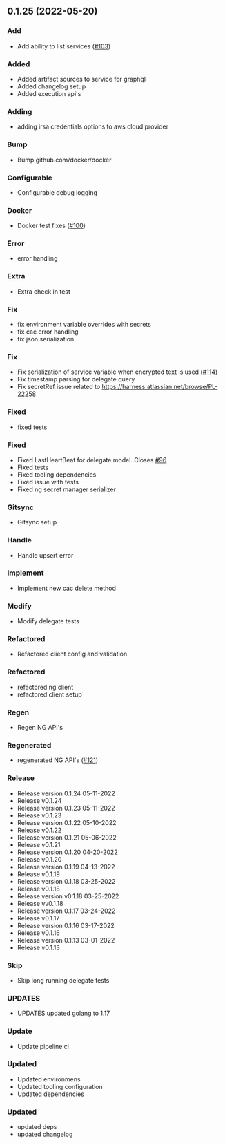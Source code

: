 
<a name="0.1.25"></a>
## 0.1.25 (2022-05-20)

### Add

* Add ability to list services ([#103](https://github.com/harness/harness-go-sdk/issues/103))

### Added

* Added artifact sources to service for graphql
* Added changelog setup
* Added execution api's

### Adding

* adding irsa credentials options to aws cloud provider

### Bump

* Bump github.com/docker/docker

### Configurable

* Configurable debug logging

### Docker

* Docker test fixes ([#100](https://github.com/harness/harness-go-sdk/issues/100))

### Error

* error handling

### Extra

* Extra check in test

### Fix

* fix environment variable overrides with secrets
* fix cac error handling
* fix json serialization

### Fix

* Fix serialization of service variable when encrypted text is used ([#114](https://github.com/harness/harness-go-sdk/issues/114))
* Fix timestamp parsing for delegate query
* Fix secretRef issue related to https://harness.atlassian.net/browse/PL-22258

### Fixed

* fixed tests

### Fixed

* Fixed LastHeartBeat for delegate model. Closes [#96](https://github.com/harness/harness-go-sdk/issues/96)
* Fixed tests
* Fixed tooling dependencies
* Fixed issue with tests
* Fixed ng secret manager serializer

### Gitsync

* Gitsync setup

### Handle

* Handle upsert error

### Implement

* Implement new cac delete method

### Modify

* Modify delegate tests

### Refactored

* Refactored client config and validation

### Refactored

* refactored ng client
* refactored client setup

### Regen

* Regen NG API's

### Regenerated

* regenerated NG API's ([#121](https://github.com/harness/harness-go-sdk/issues/121))

### Release

* Release version 0.1.24 05-11-2022
* Release v0.1.24
* Release version 0.1.23 05-11-2022
* Release v0.1.23
* Release version 0.1.22 05-10-2022
* Release v0.1.22
* Release version 0.1.21 05-06-2022
* Release v0.1.21
* Release version 0.1.20 04-20-2022
* Release v0.1.20
* Release version 0.1.19 04-13-2022
* Release v0.1.19
* Release version 0.1.18 03-25-2022
* Release v0.1.18
* Release version v0.1.18 03-25-2022
* Release vv0.1.18
* Release version 0.1.17 03-24-2022
* Release v0.1.17
* Release version 0.1.16 03-17-2022
* Release v0.1.16
* Release version 0.1.13 03-01-2022
* Release v0.1.13

### Skip

* Skip long running delegate tests

### UPDATES

* UPDATES updated golang to 1.17

### Update

* Update pipeline ci

### Updated

* Updated environmens
* Updated tooling configuration
* Updated dependencies

### Updated

* updated deps
* updated changelog

